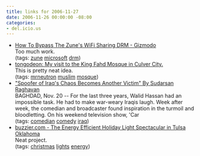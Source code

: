 ```yaml
---
title: links for 2006-11-27
date: 2006-11-26 00:00:00 -08:00
categories:
- del.icio.us
---
```


<ul class="delicious">
	<li>
		<div class="delicious-link"><a href="http://www.gizmodo.com/gadgets/portable-media/how-to-bypass-the-zunes-wifi-sharing-drm-217042.php">How To Bypass The Zune's WiFi Sharing DRM - Gizmodo</a></div>
		<div class="delicious-extended">Too much work.</div>
		<div class="delicious-tags">(tags: <a href="http://del.icio.us/torrez/zune">zune</a> <a href="http://del.icio.us/torrez/microsoft">microsoft</a> <a href="http://del.icio.us/torrez/drm">drm</a>)</div>
	</li>
	<li>
		<div class="delicious-link"><a href="http://tongodeon.livejournal.com/545602.html">tongodeon: My visit to the King Fahd Mosque in Culver City.</a></div>
		<div class="delicious-extended">This is pretty neat idea.</div>
		<div class="delicious-tags">(tags: <a href="http://del.icio.us/torrez/mrneutron">mrneutron</a> <a href="http://del.icio.us/torrez/muslim">muslim</a> <a href="http://del.icio.us/torrez/mosque">mosque</a>)</div>
	</li>
	<li>
		<div class="delicious-link"><a href="http://www.washingtonpost.com/wp-dyn/content/article/2006/11/20/AR2006112001048.html?referrer=delicious">"Spoofer of Iraq's Chaos Becomes Another Victim" By Sudarsan Raghavan</a></div>
		<div class="delicious-extended">BAGHDAD, Nov. 20 -- For the last three years, Walid Hassan had an impossible task. He had to make war-weary Iraqis laugh. Week after week, the comedian and broadcaster found inspiration in the turmoil and bloodletting. On his weekend television show, 'Car</div>
		<div class="delicious-tags">(tags: <a href="http://del.icio.us/torrez/comedian">comedian</a> <a href="http://del.icio.us/torrez/comedy">comedy</a> <a href="http://del.icio.us/torrez/iraq">iraq</a>)</div>
	</li>
	<li>
		<div class="delicious-link"><a href="http://members.cox.net/buzzier/">buzzier.com - The Energy Efficient Holiday Light Spectacular in Tulsa Oklahoma</a></div>
		<div class="delicious-extended">Neat project.</div>
		<div class="delicious-tags">(tags: <a href="http://del.icio.us/torrez/christmas">christmas</a> <a href="http://del.icio.us/torrez/lights">lights</a> <a href="http://del.icio.us/torrez/energy">energy</a>)</div>
	</li>
</ul>
